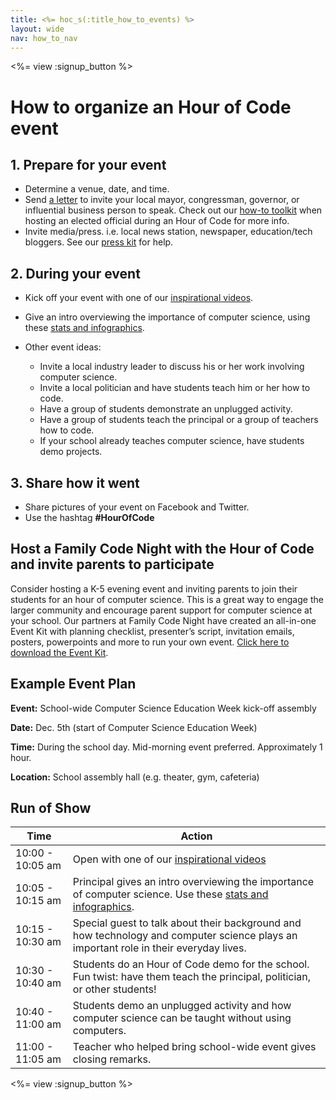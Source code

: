 ```yaml
---
title: <%= hoc_s(:title_how_to_events) %>
layout: wide
nav: how_to_nav
---
```

<%= view :signup_button %>

# How to organize an Hour of Code event

## 1. Prepare for your event

- Determine a venue, date, and time.
- Send [a letter](https://docs.google.com/a/code.org/document/d/1eP41sKW7y0qq_JvkRIgZK8dWYICaGRZ4CCDETXa78wY/edit) to invite your local mayor, congressman, governor, or influential business person to speak. Check out our [how-to toolkit](<%=resolve_url('/files/elected-official.pdf')%>) when hosting an elected official during an Hour of Code for more info.
- Invite media/press. i.e. local news station, newspaper, education/tech bloggers. See our [press kit](<%= resolve_url('/promote/press-kit') %>) for help.

## 2. During your event

- Kick off your event with one of our [inspirational videos](<%= resolve_url('/promote/resources#videos') %>).
- Give an intro overviewing the importance of computer science, using these [stats and infographics](<%= resolve_url('/promote/stats') %>).   
      
    
- Other event ideas: 
    - Invite a local industry leader to discuss his or her work involving computer science.
    - Invite a local politician and have students teach him or her how to code.
    - Have a group of students demonstrate an unplugged activity.
    - Have a group of students teach the principal or a group of teachers how to code.
    - If your school already teaches computer science, have students demo projects.

## 3. Share how it went

- Share pictures of your event on Facebook and Twitter. 
- Use the hashtag **#HourOfCode**

## Host a Family Code Night with the Hour of Code and invite parents to participate

Consider hosting a K-5 evening event and inviting parents to join their students for an hour of computer science. This is a great way to engage the larger community and encourage parent support for computer science at your school. Our partners at Family Code Night have created an all-in-one Event Kit with planning checklist, presenter’s script, invitation emails, posters, powerpoints and more to run your own event. [Click here to download the Event Kit](http://www.familycodenight.org/DownloadCodeDotOrg.html).

## Example Event Plan

**Event:** School-wide Computer Science Education Week kick-off assembly

**Date:** Dec. 5th (start of Computer Science Education Week)

**Time:** During the school day. Mid-morning event preferred. Approximately 1 hour.

**Location:** School assembly hall (e.g. theater, gym, cafeteria)   
  


## Run of Show

| Time             | Action                                                                                                                                           |
| ---------------- | ------------------------------------------------------------------------------------------------------------------------------------------------ |
| 10:00 - 10:05 am | Open with one of our [inspirational videos](<%= resolve_url('/promote/resources#videos') %>)                                                       |
| 10:05 - 10:15 am | Principal gives an intro overviewing the importance of computer science. Use these [stats and infographics](<%= resolve_url('/promote/stats') %>). |
| 10:15 - 10:30 am | Special guest to talk about their background and how technology and computer science plays an important role in their everyday lives.            |
| 10:30 - 10:40 am | Students do an Hour of Code demo for the school. Fun twist: have them teach the principal, politician, or other students!                        |
| 10:40 - 11:00 am | Students demo an unplugged activity and how computer science can be taught without using computers.                                              |
| 11:00 - 11:05 am | Teacher who helped bring school-wide event gives closing remarks.                                                                                |

<%= view :signup_button %>